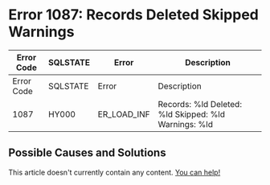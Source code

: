 
# Error 1087: Records Deleted Skipped Warnings


| Error Code | SQLSTATE | Error | Description |
| --- | --- | --- | --- |
| Error Code | SQLSTATE | Error | Description |
| 1087 | HY000 | ER_LOAD_INF | Records: %ld Deleted: %ld Skipped: %ld Warnings: %ld |




## Possible Causes and Solutions


This article doesn't currently contain any content. [You can help!](/kb/en/writing-and-editing-knowledge-base-articles/)

